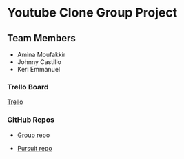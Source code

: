 # Youtube Clone Group Project

## Team Members
- Amina Moufakkir 
- Johnny Castillo
- Keri Emmanuel

### Trello Board
[Trello](https://trello.com/b/O3GqDZ7m/youtube-project)

### GitHub Repos
- [Group repo](https://github.com/keriarmstrong/youtube-project)

- [Pursuit repo](https://github.com/9-4-pursuit/project-youtube-clone)

